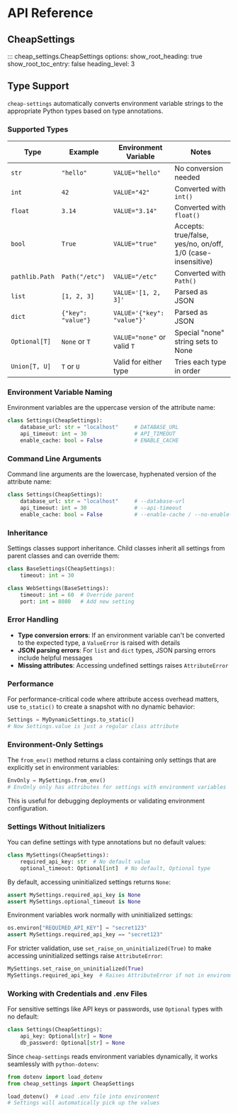 # API Reference

## CheapSettings

::: cheap_settings.CheapSettings
    options:
      show_root_heading: true
      show_root_toc_entry: false
      heading_level: 3

## Type Support

`cheap-settings` automatically converts environment variable strings to the appropriate Python types based on type annotations.

### Supported Types

| Type | Example | Environment Variable | Notes |
|------|---------|---------------------|-------|
| `str` | `"hello"` | `VALUE="hello"` | No conversion needed |
| `int` | `42` | `VALUE="42"` | Converted with `int()` |
| `float` | `3.14` | `VALUE="3.14"` | Converted with `float()` |
| `bool` | `True` | `VALUE="true"` | Accepts: true/false, yes/no, on/off, 1/0 (case-insensitive) |
| `pathlib.Path` | `Path("/etc")` | `VALUE="/etc"` | Converted with `Path()` |
| `list` | `[1, 2, 3]` | `VALUE='[1, 2, 3]'` | Parsed as JSON |
| `dict` | `{"key": "value"}` | `VALUE='{"key": "value"}'` | Parsed as JSON |
| `Optional[T]` | `None` or `T` | `VALUE="none"` or valid `T` | Special "none" string sets to None |
| `Union[T, U]` | `T` or `U` | Valid for either type | Tries each type in order |

### Environment Variable Naming

Environment variables are the uppercase version of the attribute name:

```python
class Settings(CheapSettings):
    database_url: str = "localhost"     # DATABASE_URL
    api_timeout: int = 30               # API_TIMEOUT
    enable_cache: bool = False          # ENABLE_CACHE
```

### Command Line Arguments

Command line arguments are the lowercase, hyphenated version of the attribute name:

```python
class Settings(CheapSettings):
    database_url: str = "localhost"     # --database-url
    api_timeout: int = 30               # --api-timeout
    enable_cache: bool = False          # --enable-cache / --no-enable-cache
```

### Inheritance

Settings classes support inheritance. Child classes inherit all settings from parent classes and can override them:

```python
class BaseSettings(CheapSettings):
    timeout: int = 30

class WebSettings(BaseSettings):
    timeout: int = 60  # Override parent
    port: int = 8080   # Add new setting
```

### Error Handling

- **Type conversion errors**: If an environment variable can't be converted to the expected type, a `ValueError` is raised with details
- **JSON parsing errors**: For `list` and `dict` types, JSON parsing errors include helpful messages
- **Missing attributes**: Accessing undefined settings raises `AttributeError`

### Performance

For performance-critical code where attribute access overhead matters, use `to_static()` to create a snapshot with no dynamic behavior:

```python
Settings = MyDynamicSettings.to_static()
# Now Settings.value is just a regular class attribute
```

### Environment-Only Settings

The `from_env()` method returns a class containing only settings that are explicitly set in environment variables:

```python
EnvOnly = MySettings.from_env()
# EnvOnly only has attributes for settings with environment variables
```

This is useful for debugging deployments or validating environment configuration.

### Settings Without Initializers

You can define settings with type annotations but no default values:

```python
class MySettings(CheapSettings):
    required_api_key: str  # No default value
    optional_timeout: Optional[int]  # No default, Optional type
```

By default, accessing uninitialized settings returns `None`:

```python
assert MySettings.required_api_key is None
assert MySettings.optional_timeout is None
```

Environment variables work normally with uninitialized settings:

```python
os.environ["REQUIRED_API_KEY"] = "secret123"
assert MySettings.required_api_key == "secret123"
```

For stricter validation, use `set_raise_on_uninitialized(True)` to make accessing uninitialized settings raise `AttributeError`:

```python
MySettings.set_raise_on_uninitialized(True)
MySettings.required_api_key  # Raises AttributeError if not in environment
```

### Working with Credentials and .env Files

For sensitive settings like API keys or passwords, use `Optional` types with no default:

```python
class Settings(CheapSettings):
    api_key: Optional[str] = None
    db_password: Optional[str] = None
```

Since `cheap-settings` reads environment variables dynamically, it works seamlessly with `python-dotenv`:

```python
from dotenv import load_dotenv
from cheap_settings import CheapSettings

load_dotenv()  # Load .env file into environment
# Settings will automatically pick up the values
```
